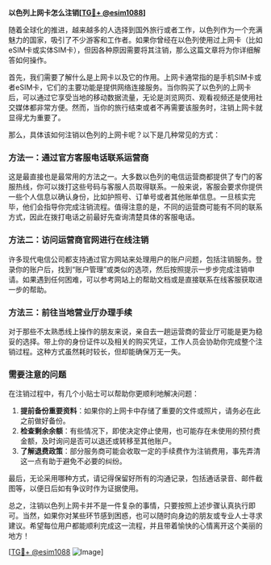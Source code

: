 **以色列上网卡怎么注销[[TG💪+ @esim1088](https://t.me/s/esim1088)]**

随着全球化的推进，越来越多的人选择到国外旅行或者工作，以色列作为一个充满魅力的国家，吸引了不少游客和工作者。如果你曾经在以色列使用过上网卡（比如eSIM卡或实体SIM卡），但因各种原因需要将其注销，那么这篇文章将为你详细解答如何操作。

首先，我们需要了解什么是上网卡以及它的作用。上网卡通常指的是手机SIM卡或者eSIM卡，它们的主要功能是提供网络连接服务。当你购买了以色列的上网卡后，可以通过它享受当地的移动数据流量，无论是浏览网页、观看视频还是使用社交媒体都非常方便。然而，当你的旅行结束或者不再需要该服务时，注销上网卡就显得尤为重要了。

那么，具体该如何注销以色列的上网卡呢？以下是几种常见的方式：

### 方法一：通过官方客服电话联系运营商

这是最直接也是最常用的方法之一。大多数以色列的电信运营商都提供了专门的客服热线，你可以拨打这些号码与客服人员取得联系。一般来说，客服会要求你提供一些个人信息以确认身份，比如护照号、订单号或者其他账单信息。一旦核实完毕，他们会指导你完成注销流程。值得注意的是，不同的运营商可能有不同的联系方式，因此在拨打电话之前最好先查询清楚具体的客服电话。

### 方法二：访问运营商官网进行在线注销

许多现代电信公司都支持通过官方网站来处理用户的账户问题，包括注销服务。登录你的账户后，找到“账户管理”或类似的选项，然后按照提示一步步完成注销申请。如果遇到任何困难，可以参考网站上的帮助文档或是直接联系在线客服获取进一步的帮助。

### 方法三：前往当地营业厅办理手续

对于那些不太熟悉线上操作的朋友来说，亲自去一趟运营商的营业厅可能是更为稳妥的选择。带上你的身份证件以及相关的购买凭证，工作人员会协助你完成整个注销过程。这种方式虽然耗时较长，但却能确保万无一失。

### 需要注意的问题

在注销过程中，有几个小贴士可以帮助你更顺利地解决问题：

1. **提前备份重要资料**：如果你的上网卡中存储了重要的文件或照片，请务必在此之前做好备份。
2. **检查剩余余额**：有些情况下，即使决定停止使用，也可能存在未使用的预付费金额，及时询问是否可以退还或转移至其他账户。
3. **了解退费政策**：部分服务商可能会收取一定的手续费作为注销费用，事先弄清这一点有助于避免不必要的纠纷。

最后，无论采用哪种方式，请记得保留好所有的沟通记录，包括通话录音、邮件截图等，以便日后如有争议时作为证据使用。

总之，注销以色列上网卡并不是一件复杂的事情，只要按照上述步骤认真执行即可。当然，如果你对某些环节感到困惑，也可以随时向身边的朋友或专业人士寻求建议。希望每位用户都能顺利完成这一流程，并且带着愉快的心情离开这个美丽的地方！

[[TG💪+ @esim1088](https://t.me/s/esim1088) ![Image](https://i.postimg.cc/4NQfJmqS/Snipaste-2025-05-13-00-14-12.png)]
